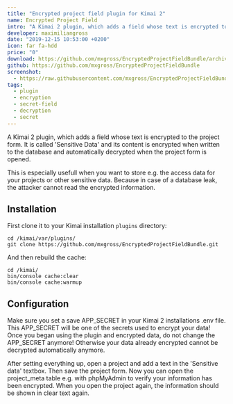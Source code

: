 ```yaml
---
title: "Encrypted project field plugin for Kimai 2"
name: Encrypted Project Field
intro: "A Kimai 2 plugin, which adds a field whose text is encrypted to the project form."
developer: maximiliangross
date: "2019-12-15 10:53:00 +0200"
icon: far fa-hdd
price: "0"
download: https://github.com/mxgross/EncryptedProjectFieldBundle/archive/master.zip
github: https://github.com/mxgross/EncryptedProjectFieldBundle
screenshot: 
  - https://raw.githubusercontent.com/mxgross/EncryptedProjectFieldBundle/master/screenshot.jpg
tags:
  - plugin
  - encryption
  - secret-field
  - decryption
  - secret
---
```


A Kimai 2 plugin, which adds a field whose text is encrypted to the project form.
It is called 'Sensitive Data' and its content is encrypted when written to the database 
and automatically decrypted when the project form is opened.

This is especially usefull when you want to store e.g. the access data for your projects or other sensitive data. Because in case of a database leak, the attacker cannot read the encrypted information.

## Installation

First clone it to your Kimai installation `plugins` directory:
```
cd /kimai/var/plugins/
git clone https://github.com/mxgross/EncryptedProjectFieldBundle.git
```

And then rebuild the cache:
```
cd /kimai/
bin/console cache:clear
bin/console cache:warmup
```

## Configuration
Make sure you set a save APP_SECRET in your Kimai 2 installations .env file. This APP_SECRET will be one of the secrets used to encrypt your data!
Once you began using the plugin and encrypted data, do not change the APP_SECRET anymore! Otherwise your data already encrypted cannot be decrypted automatically anymore.

After setting everything up, open a project and add a text in the 'Sensitive data' textbox. Then save the project form. Now you can open the project_meta table e.g. with phpMyAdmin to verify your information has been encrypted.
When you open the project again, the information should be shown in clear text again.
